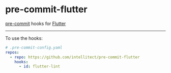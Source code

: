 # pre-commit-flutter

[pre-commit](https://pre-commit.com/) hooks for [Flutter](https://flutter.dev/)

---

To use the hooks:
```yaml
# .pre-commit-config.yaml
repos:
  - repo: https://github.com/intellitect/pre-commit-flutter
    hooks:
      - id: flutter-lint
```

